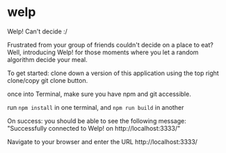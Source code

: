 # welp
Welp! Can't decide :/


Frustrated from your group of friends  couldn't decide on a place to eat? 
Well, introducing Welp! for those moments where you let a random algorithm decide your meal.

To get started: clone down a version of this application using the top right clone/copy git clone button.

once into Terminal, make sure you have npm and git accessible.

run ```npm install``` in one terminal, and ```npm run build``` in another

On success: you should be able to see the following message: "Successfully connected to Welp! on http://localhost:3333/"

Navigate to your browser and enter the URL http://localhost:3333/
